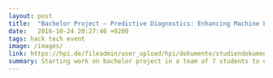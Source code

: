 ```yaml
---
layout: post
title:  "Bachelor Project – Predictive Diagnostics: Enhancing Machine Learning Algorithms in Automotive Engineering"
date:   2016-10-24 20:27:46 +0200
tags: hack tech event
image: /images/
link: https://hpi.de/fileadmin/user_upload/hpi/dokumente/studiendokumente/bachelor/bachelorprojekte/2016_17/EM1_M%C3%BCller_BA_Projekt_2016_17.pdf
summary: Starting work on bachelor project in a team of 7 students to enable enhanced understanding of Bosch's automotive data   
---
```



